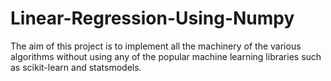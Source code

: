 # Linear-Regression-Using-Numpy
The aim of this project is to implement all the machinery of the various algorithms without using any of the popular machine learning libraries such as scikit-learn and statsmodels.

